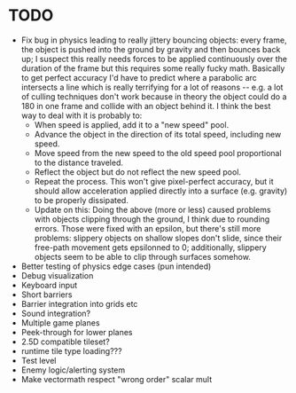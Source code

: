 # TODO
* Fix bug in physics leading to really jittery bouncing objects: every frame, the object is pushed into the ground by gravity and then bounces back up; I suspect this really needs forces to be applied continuously over the duration of the frame but this requires some really fucky math. Basically to get perfect accuracy I'd have to predict where a parabolic arc intersects a line which is really terrifying for a lot of reasons -- e.g. a lot of culling techniques don't work because in theory the object could do a 180 in one frame and collide with an object behind it. I think the best way to deal with it is probably to:
    * When speed is applied, add it to a "new speed" pool.
    * Advance the object in the direction of its total speed, including new speed.
    * Move speed from the new speed to the old speed pool proportional to the distance traveled.
    * Reflect the object but do not reflect the new speed pool.
    * Repeat the process.
    This won't give pixel-perfect accuracy, but it should allow acceleration applied directly into a surface (e.g. gravity) to be properly dissipated.
    * Update on this: Doing the above (more or less) caused problems with objects clipping through the ground, I think due to rounding errors. Those were fixed with an epsilon, but there's still more problems: slippery objects on shallow slopes don't slide, since their free-path movement gets epsilonned to 0; additionally, slippery objects seem to be able to clip through surfaces somehow.
* Better testing of physics edge cases (pun intended)
* Debug visualization
* Keyboard input
* Short barriers
* Barrier integration into grids etc
* Sound integration?
* Multiple game planes
* Peek-through for lower planes
* 2.5D compatible tileset?
* runtime tile type loading???
* Test level
* Enemy logic/alerting system
* Make vectormath respect "wrong order" scalar mult